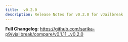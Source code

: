 ```yaml
---
title:  v0.2.0
description: Release Notes for v0.2.0 for vJailbreak
---
```


**Full Changelog**: https://github.com/sarika-p9/vjailbreak/compare/v0.1.11...v0.2.0
